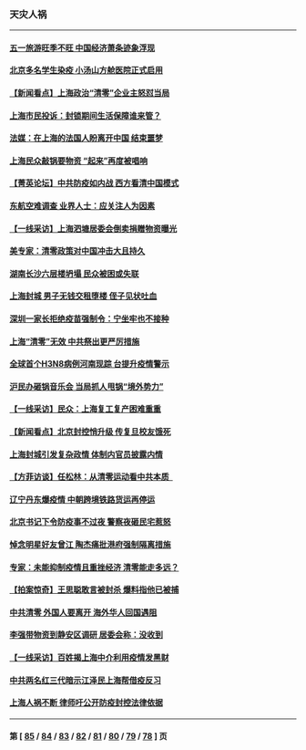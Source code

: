 ### 天灾人祸
---
#### [五一旅游旺季不旺 中国经济萧条迹象浮现](../../pages/ncid280/n13724856.md) 
#### [北京多名学生染疫 小汤山方舱医院正式启用](../../pages/ncid280/n13724716.md) 
#### [【新闻看点】上海政治“清零”企业主怒怼当局](../../pages/ncid280/n13724334.md) 
#### [上海市民投诉：封锁期间生活保障谁来管？](../../pages/ncid280/n13724428.md) 
#### [法媒：在上海的法国人盼离开中国 结束噩梦](../../pages/ncid280/n13724441.md) 
#### [上海民众敲锅要物资 “起来”再度被唱响](../../pages/ncid280/n13724339.md) 
#### [【菁英论坛】中共防疫如内战 西方看清中国模式](../../pages/ncid280/n13724211.md) 
#### [东航空难调查 业界人士：应关注人为因素](../../pages/ncid280/n13724333.md) 
#### [【一线采访】上海泗塘居委会倒卖捐赠物资曝光](../../pages/ncid280/n13724289.md) 
#### [美专家：清零政策对中国冲击大且持久](../../pages/ncid280/n13724236.md) 
#### [湖南长沙六层楼坍塌 民众被困或失联](../../pages/ncid280/n13724187.md) 
#### [上海封城 男子无钱交租堕楼 侄子见状吐血](../../pages/ncid280/n13724011.md) 
#### [深圳一家长拒绝疫苗强制令：宁坐牢也不接种](../../pages/ncid280/n13724157.md) 
#### [上海“清零”无效 中共祭出更严厉措施](../../pages/ncid280/n13724093.md) 
#### [全球首个H3N8病例河南现踪 台提升疫情警示](../../pages/ncid280/n13724004.md) 
#### [沪民办砸锅音乐会 当局抓人甩锅“境外势力”](../../pages/ncid280/n13723970.md) 
#### [【一线采访】民众：上海复工复产困难重重](../../pages/ncid280/n13723956.md) 
#### [【新闻看点】北京封控悄升级 传复旦校友饿死](../../pages/ncid280/n13723660.md) 
#### [上海封城引发复杂政情 体制内官员披露内情](../../pages/ncid280/n13723861.md) 
#### [【方菲访谈】任松林：从清零运动看中共本质  ](../../pages/ncid280/n13723618.md) 
#### [辽宁丹东爆疫情 中朝跨境铁路货运再停运](../../pages/ncid280/n13723747.md) 
#### [北京书记下令防疫事不过夜 警察夜砸民宅惹怒](../../pages/ncid280/n13723632.md) 
#### [悼念明星好友曾江 陶杰痛批港府强制隔离措施](../../pages/ncid280/n13723612.md) 
#### [专家：未能抑制疫情且重挫经济 清零能走多远？](../../pages/ncid280/n13723499.md) 
#### [【拍案惊奇】王思聪敢言被封杀 爆料指他已被捕](../../pages/ncid280/n13723559.md) 
#### [中共清零 外国人要离开 海外华人回国遇阻](../../pages/ncid280/n13723475.md) 
#### [李强带物资到静安区调研 居委会称：没收到](../../pages/ncid280/n13723172.md) 
#### [【一线采访】百姓揭上海中介利用疫情发黑财](../../pages/ncid280/n13723518.md) 
#### [中共两名红三代暗示江泽民上海帮借疫反习](../../pages/ncid280/n13723408.md) 
#### [上海人祸不断 律师吁公开防疫封控法律依据](../../pages/ncid280/n13723309.md) 

---
#### 第 [ [85](./85.md) / [84](./84.md) / [83](./83.md) / [82](./82.md) / [81](./81.md) / [80](./80.md) / [79](./79.md) / [78](./78.md) ] 页
